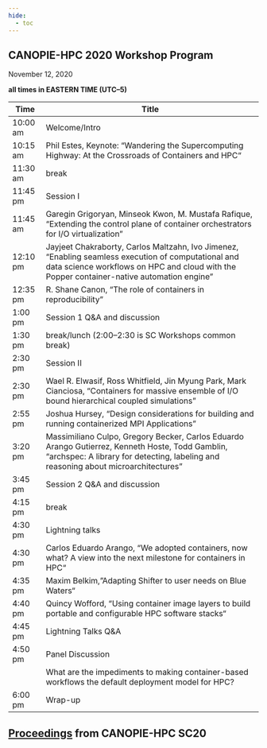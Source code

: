 ```yaml
---
hide:
  - toc
---
```


## CANOPIE-HPC 2020 Workshop Program

November 12, 2020

**all times in EASTERN TIME (UTC–5)**

|Time | Title |
|-----|-------|
|10:00 am | Welcome/Intro |
|10:15 am | Phil Estes, Keynote: “Wandering the Supercomputing Highway: At the Crossroads of Containers and HPC“ |
|11:30 am | break |
|11:45 pm | Session I |
|11:45 am | Garegin Grigoryan, Minseok Kwon, M. Mustafa Rafique, “Extending the control plane of container orchestrators for I/O virtualization” |
|12:10 pm | Jayjeet Chakraborty, Carlos Maltzahn, Ivo Jimenez, “Enabling seamless execution of computational and data science workflows on HPC and cloud with the Popper container-native automation engine” |
|12:35 pm | R. Shane Canon, “The role of containers in reproducibility” |
| 1:00 pm | Session 1 Q&A and discussion |
| 1:30 pm | break/lunch (2:00–2:30 is SC Workshops common break) |
| 2:30 pm | Session II |
| 2:30 pm | Wael R. Elwasif, Ross Whitfield, Jin Myung Park, Mark Cianciosa, “Containers for massive ensemble of I/O bound hierarchical coupled simulations” |
| 2:55 pm | Joshua Hursey, “Design considerations for building and running containerized MPI Applications” |
| 3:20 pm | Massimiliano Culpo, Gregory Becker, Carlos Eduardo Arango Gutierrez, Kenneth Hoste, Todd Gamblin, “archspec: A library for detecting, labeling and reasoning about microarchitectures” |
| 3:45 pm | Session 2 Q&A and discussion |
| 4:15 pm | break |
| 4:30 pm | Lightning talks |
| 4:30 pm | Carlos Eduardo Arango, “We adopted containers, now what? A view into the next milestone for containers in HPC“ |
| 4:35 pm | Maxim Belkim,”Adapting Shifter to user needs on Blue Waters“ |
| 4:40 pm |  Quincy Wofford, “Using container image layers to build portable and configurable HPC software stacks“ |
| 4:45 pm | Lightning Talks Q&A |
| 4:50 pm | Panel Discussion |
|         | What are the impediments to making container-based workflows the default deployment model for HPC? |
| 6:00 pm | Wrap-up |

## [Proceedings](https://ieeexplore.ieee.org/xpl/conhome/9297035/proceeding) from CANOPIE-HPC SC20
